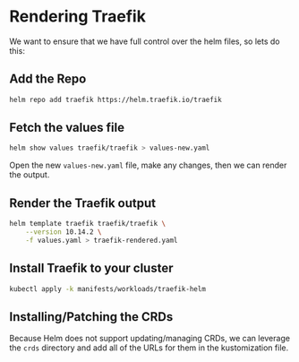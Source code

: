# Rendering Traefik

We want to ensure that we have full control over the helm files, so lets do this:

## Add the Repo

```bash
helm repo add traefik https://helm.traefik.io/traefik
```

## Fetch the values file

```bash
helm show values traefik/traefik > values-new.yaml
```

Open the new `values-new.yaml` file, make any changes, then we can render the output.

## Render the Traefik output

```bash
helm template traefik traefik/traefik \
    --version 10.14.2 \
    -f values.yaml > traefik-rendered.yaml
```

## Install Traefik to your cluster

```bash
kubectl apply -k manifests/workloads/traefik-helm
```

## Installing/Patching the CRDs

Because Helm does not support updating/managing CRDs, we can leverage the `crds` directory and add all of the URLs for them in the kustomization file.
